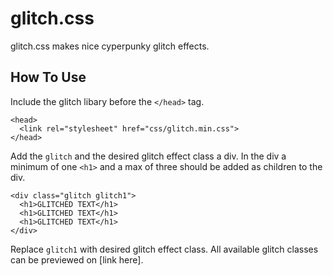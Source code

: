 # glitch.css
glitch.css makes nice cyperpunky glitch effects.
## How To Use
Include the glitch libary before the `</head>` tag.
```
<head>
  <link rel="stylesheet" href="css/glitch.min.css">
</head>
```
Add the `glitch` and the desired glitch effect class a div. In the div a minimum of one `<h1>` and a max of three should be added as children to the div.
```
<div class="glitch glitch1">
  <h1>GLITCHED TEXT</h1>
  <h1>GLITCHED TEXT</h1>
  <h1>GLITCHED TEXT</h1>
</div>
```
Replace `glitch1` with desired glitch effect class. All available glitch classes can be previewed on [link here].
